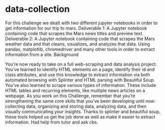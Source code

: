 # data-collection
For this challenge we dealt with two different jupyter notebooks in order to get information for our trip to mars.
Deliverable 1: A Jupyter notebook containing code that scrapes the Mars news titles and preview text.
Deliverable 2: A Jupyter notebook containing code that scrapes the Mars weather data and that cleans, visualizes, and analyzes that data.
Using pandas, matplotlib, chromedriver and many other tools in order to extract information from a site.
Background

You’re now ready to take on a full web-scraping and data analysis project. You’ve learned to identify HTML elements on a page, identify their id and class attributes, and use this knowledge to extract information via both automated browsing with Splinter and HTML parsing with Beautiful Soup. You’ve also learned to scrape various types of information. These include HTML tables and recurring elements, like multiple news articles on a webpage.
As you work on this Challenge, remember that you’re strengthening the same core skills that you’ve been developing until now: collecting data, organizing and storing data, analyzing data, and then visually communicating your insights.
Thanks to splinter and beautiful soup, these tools helped us get the job done as well as make it easier to extract information.
Had help from tutor and ask cbs.
